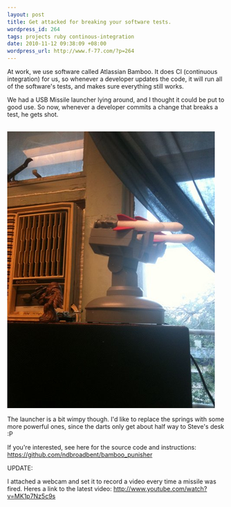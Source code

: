 ```yaml
---
layout: post
title: Get attacked for breaking your software tests.
wordpress_id: 264
tags: projects ruby continous-integration
date: 2010-11-12 09:38:09 +08:00
wordpress_url: http://www.f-77.com/?p=264
---
```

At work, we use software called Atlassian Bamboo. It does CI (continuous integration) for us, so whenever a developer updates the code, it will run all of the software's tests, and makes sure everything still works.

We had a USB Missile launcher lying around, and I thought it could be put to good use. So now, whenever a developer commits a change that breaks a test, he gets shot.

<br>
<a href="/images/posts/2010/11/Photo-Nov-11-17-21-55.jpg">
<img src="/images/posts/2010/11/Photo-Nov-11-17-21-55.jpg" alt="CI Sentinel is waiting for your mistake" title="CI Sentinel" width="480px" class="size-full wp-image-268" />
</a>
<br>

The launcher is a bit wimpy though. I'd like to replace the springs with some more powerful ones, since the darts only get about half way to Steve's desk :P

If you're interested, see here for the source code and instructions:
<a href="https://github.com/ndbroadbent/bamboo_punisher">https://github.com/ndbroadbent/bamboo_punisher</a>

UPDATE:

I attached a webcam and set it to record a video every time a missile was fired. Heres a link to the latest video:  http://www.youtube.com/watch?v=MK1p7Nz5c9s

